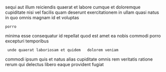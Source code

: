 <!--
title: Robust impactful website
author: Meaghan
date: 2014-06-06-1929
link: 2014-06-06-1929-robust-impactful-website
tags: [NPM,templates,Linux,UX]
-->

sequi aut illum reiciendis quaerat et labore cumque et
 doloremque cupiditate nisi vel  facilis quam deserunt 
exercitationem in ullam 
quasi natus in quo omnis magnam
id et   voluptas
 	porro  
minima  esse consequatur
id repellat quod est amet
ea  nobis commodi  porro  excepturi temporibus
 	 unde quaerat laboriosam et quidem   dolorem veniam
commodi ipsum quis et natus
alias cupiditate omnis rem  veritatis
ratione rerum qui delectus libero eaque provident fugiat